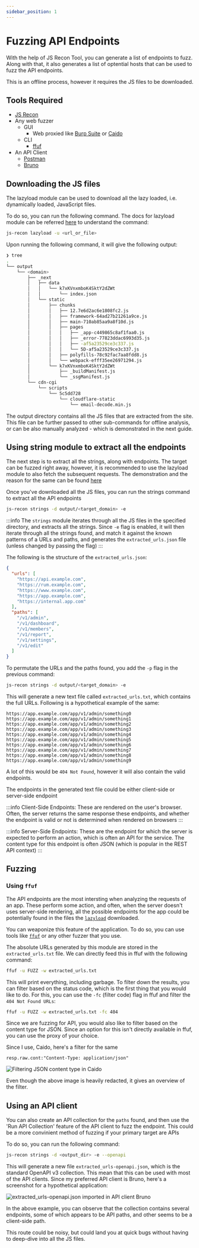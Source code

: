 ```yaml
---
sidebar_position: 1
---
```


# Fuzzing API Endpoints

With the help of JS Recon Tool, you can generate a list of endpoints to fuzz. Along with that, it also generates a list of optential hosts that can be used to fuzz the API endpoints.

This is an offline process, however it requires the JS files to be downloaded.

## Tools Required

- [JS Recon](../../docs/installation.md)
- Any web fuzzer
  - GUI
    - Web proxied like [Burp Suite](https://portswigger.net/burp/releases/professional-community-2025-5-6) or [Caido](https://caido.io/download)
  - CLI
    - [ffuf](https://github.com/ffuf/ffuf)
- An API Client
  - [Postman](https://www.postman.com)
  - [Bruno](https://www.usebruno.com)

## Downloading the JS files

The lazyload module can be used to download all the lazy loaded, i.e. dynamically loaded, JavaScript files.

To do so, you can run the following command. The docs for lazyload module can be referred [here](../../docs/modules/lazyload.md) to understand the command:

```bash
js-recon lazyload -u <url_or_file>
```

Upon running the following command, it will give the following output:

```bash
❯ tree
.
└── output
    └── <domain>
        ├── _next
        │   ├── data
        │   │   └── k7xKVnxmboK4SktY2dZWt
        │   │       └── index.json
        │   └── static
        │       ├── chunks
        │       │   ├── 12.7e6d2ac6e1808fc2.js
        │       │   ├── framework-64ad27b21261a9ce.js
        │       │   ├── main-710ab85aa9a8f10d.js
        │       │   ├── pages
        │       │   │   ├── _app-c449865c8af1faa0.js
        │       │   │   ├── _error-77823ddac6993d35.js
        │       │   │   ├── -af5a23529ce3c337.js
        │       │   │   └── 5D-af5a23529ce3c337.js
        │       │   ├── polyfills-78c92fac7aa8fdd8.js
        │       │   └── webpack-efff35ee26971294.js
        │       └── k7xKVnxmboK4SktY2dZWt
        │           ├── _buildManifest.js
        │           └── _ssgManifest.js
        └── cdn-cgi
            └── scripts
                └── 5c5dd728
                    └── cloudflare-static
                        └── email-decode.min.js
```

The output directory contains all the JS files that are extracted from the site. This file can be further passed to other sub-commands for offline analysis, or can be also manually analyzed - which is demonstrated in the next guide.

## Using string module to extract all the endpoints

The next step is to extract all the strings, along with endpoints. The target can be fuzzed right away, however, it is recommended to use the lazyload module to also fetch the subsequent requests. The demonstration and the reason for the same can be found [here](../../docs/example-scenarios/next-js.md#subseqent-requests)

Once you've downloaded all the JS files, you can run the strings command to extract all the API endpoints

```bash
js-recon strings -d output/<target_domain> -e
```

:::info
The `strings` module iterates through all the JS files in the specified directory, and extracts all the strings. Since `-e` flag is enabled, it will then iterate through all the strings found, and match it against the known patterns of a URLs and paths, and generates the `extracted_urls.json` file (unless changed by passing the flag)
:::

The following is the structure of the `extracted_urls.json`:

```json
{
  "urls": [
    "https://api.example.com",
    "https://rum.example.com",
    "https://www.example.com",
    "https://app.example.com",
    "https://internal.app.com"
  ],
  "paths": [
    "/v1/admin",
    "/v1/dashboard",
    "/v1/members",
    "/v1/report",
    "/v1/settings",
    "/v1/edit"
  ]
}
```

To permutate the URLs and the paths found, you add the `-p` flag in the previous command:

```bash
js-recon strings -d output/<target_domain> -e
```

This will generate a new text file called `extracted_urls.txt`, which contains the full URLs. Following is a hypothetical example of the same:

```
https://app.example.com/app/v1/admin/something0
https://app.example.com/app/v1/admin/something1
https://app.example.com/app/v1/admin/something2
https://app.example.com/app/v1/admin/something3
https://app.example.com/app/v1/admin/something4
https://app.example.com/app/v1/admin/something5
https://app.example.com/app/v1/admin/something6
https://app.example.com/app/v1/admin/something7
https://app.example.com/app/v1/admin/something8
https://app.example.com/app/v1/admin/something9
```

A lot of this would be `404 Not Found`, however it will also contain the valid endpoints.

The endpoints in the generated text file could be either client-side or server-side endpoint

:::info
Client-Side Endpoints: These are rendered on the user's browser. Often, the server returns the same response these endpoints, and whether the endpoint is valid or not is determined when rendered on browsers
:::

:::info
Server-Side Endpoints: These are the endpoint for which the server is expected to perform an action, which is often an API for the service. The content type for this endpoint is often JSON (which is popular in the REST API context)
:::

## Fuzzing

### Using `ffuf`

The API endpoints are the most intersting when analyzing the requests of an app. These perform some action, and often, when the server doesn't uses server-side rendering, all the possible endpoints for the app could be potentially found in the files the [`lazyload`](../../docs/modules/lazyload.md) downloaded.

You can weaponize this feature of the application. To do so, you can use tools like [`ffuf`](https://github.com/ffuf/ffuf) or any other fuzzer that you use.

The absolute URLs generated by this module are stored in the `extracted_urls.txt` file. We can directly feed this in ffuf with the following command:

```bash
ffuf -u FUZZ -w extracted_urls.txt
```

This will print everything, including garbage. To filter down the results, you can filter based on the status code, which is the first thing that you would like to do. For this, you can use the `-fc` (filter code) flag in ffuf and filter the `404 Not Found URLs`:

```bash
ffuf -u FUZZ -w extracted_urls.txt -fc 404
```

Since we are fuzzing for API, you would also like to filter based on the content type for JSON. Since an option for this isn't directly available in ffuf, you can use the proxy of your choice.

Since I use, Caido, here's a filter for the same

```
resp.raw.cont:"Content-Type: application/json"
```

![Filtering JSON content type in Caido](/img/guides/next_js/fuzzing_endpoints/caido-filter.png)

Even though the above image is heavily redacted, it gives an overview of the filter.

## Using an API client

You can also create an API collection for the `paths` found, and then use the 'Run API Collection' feature of the API client to fuzz the endpoint. This could be a more convinient method of fuzzing if your primary target are APIs

To do so, you can run the following command:
```bash
js-recon strings -d <output_dir> -e --openapi
```

This will generate a new file `extracted_urls-openapi.json`, which is the standard OpenAPI v3 collection. This mean that this can be used with most of the API clients. Since my preferred API client is Bruno, here's a screenshot for a hypothetical application:

![extracted_urls-openapi.json imported in API client Bruno](/img/guides/next_js/fuzzing_endpoints/bruno-collection.png)

In the above example, you can observe that the collection contains several endpoints, some of which appears to be API paths, and other seems to be a client-side path.

This route could be noisy, but could land you at quick bugs without having to deep-dive into all the JS files.

